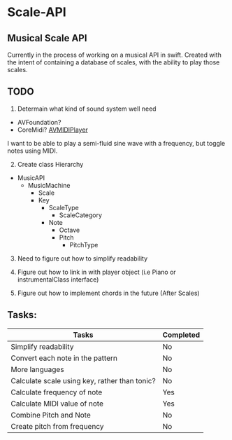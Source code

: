 # Scale-API

## Musical Scale API

Currently in the process of working on a musical API in swift.  Created with the intent of containing a database of scales, with the ability to play those scales.

## TODO

1. Determain what kind of sound system well need
  - AVFoundation?
  - CoreMidi?
  [AVMIDIPlayer](https://developer.apple.com/library/prerelease/ios/documentation/AVFoundation/Reference/AVMIDIPlayer_Class/index.html)
  
  I want to be able to play a semi-fluid sine wave with a frequency, but toggle notes using MIDI.
  
2. Create class Hierarchy

  - MusicAPI
    - MusicMachine
      - Scale
      - Key
        - ScaleType
          - ScaleCategory
        - Note
          - Octave
          - Pitch
            - PitchType

3. Need to figure out how to simplify readability

4. Figure out how to link in with player object (i.e Piano or instrumentalClass interface)

5. Figure out how to implement chords in the future (After Scales)

## Tasks: 

Tasks | Completed
--- | ---
Simplify readability | No
Convert each note in the pattern | No
More languages | No
Calculate scale using key, rather than tonic? | No
Calculate frequency of note | Yes
Calculate MIDI value of note | Yes
Combine Pitch and Note | No
Create pitch from frequency | No


